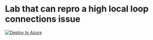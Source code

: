 # Lab that can repro a high local loop connections issue
[![Deploy to Azure](http://azuredeploy.net/deploybutton.png)](https://azuredeploy.net/)